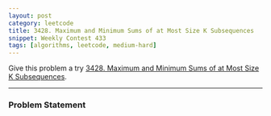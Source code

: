 ```yaml
---
layout: post
category: leetcode
title: 3428. Maximum and Minimum Sums of at Most Size K Subsequences
snippet: Weekly Contest 433
tags: [algorithms, leetcode, medium-hard]
---
```


Give this problem a try [3428. Maximum and Minimum Sums of at Most Size K Subsequences](https://leetcode.com/problems/maximum-and-minimum-sums-of-at-most-size-k-subsequences/description/).

---

### Problem Statement
